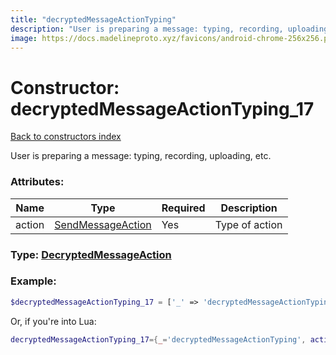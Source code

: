 ```yaml
---
title: "decryptedMessageActionTyping"
description: "User is preparing a message: typing, recording, uploading, etc."
image: https://docs.madelineproto.xyz/favicons/android-chrome-256x256.png
---
```

# Constructor: decryptedMessageActionTyping\_17  
[Back to constructors index](index.md)



User is preparing a message: typing, recording, uploading, etc.

### Attributes:

| Name     |    Type       | Required | Description |
|----------|---------------|----------|-------------|
|action|[SendMessageAction](../types/SendMessageAction.md) | Yes|Type of action|



### Type: [DecryptedMessageAction](../types/DecryptedMessageAction.md)


### Example:

```php
$decryptedMessageActionTyping_17 = ['_' => 'decryptedMessageActionTyping', 'action' => SendMessageAction];
```  


Or, if you're into Lua:

```lua
decryptedMessageActionTyping_17={_='decryptedMessageActionTyping', action=SendMessageAction}

```


